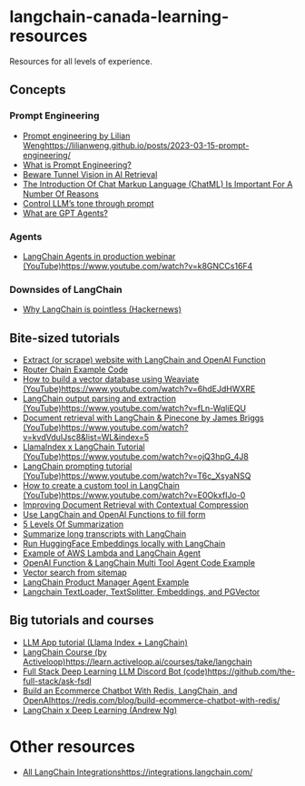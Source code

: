 # langchain-canada-learning-resources
Resources for all levels of experience.

## Concepts
### Prompt Engineering
- [Prompt engineering by Lilian Weng](https://lilianweng.github.io/posts/2023-03-15-prompt-engineering/)https://lilianweng.github.io/posts/2023-03-15-prompt-engineering/
- [What is Prompt Engineering?](https://prmpts.ai/blog/what-is-prompt-engineering)
- [Beware Tunnel Vision in AI Retrieval](https://colinharman.substack.com/p/beware-tunnel-vision-in-ai-retrieval?utm_campaign=post&utm_medium=web)
- [The Introduction Of Chat Markup Language (ChatML) Is Important For A Number Of Reasons](https://cobusgreyling.medium.com/the-introduction-of-chat-markup-language-chatml-is-important-for-a-number-of-reasons-5061f6fe2a85)
- [Control LLM’s tone through prompt](https://www.youtube.com/watch?v=miBG-a3FuhU)
- [What are GPT Agents?](https://logankilpatrick.medium.com/what-are-gpt-agents-a-deep-dive-into-the-ai-interface-of-the-future-3c376dcb0824)

### Agents
- [LangChain Agents in production webinar (YouTube)](https://www.youtube.com/watch?v=k8GNCCs16F4)https://www.youtube.com/watch?v=k8GNCCs16F4

### Downsides of LangChain
- [Why LangChain is pointless (Hackernews)](https://news.ycombinator.com/item?id=36645575)

## Bite-sized tutorials
- [Extract (or scrape) website with LangChain and OpenAI Function](https://github.com/Anil-matcha/openai-functions/blob/main/Langchain_extraction.ipynb)
- [Router Chain Example Code](https://gist.github.com/rogeriochaves/3bb334c57ea5a095c9cf5cc6c53bc499)
- [How to build a vector database using Weaviate (YouTube)](https://www.youtube.com/watch?v=6hdEJdHWXRE)https://www.youtube.com/watch?v=6hdEJdHWXRE
- [LangChain output parsing and extraction (YouTube)](https://www.youtube.com/watch?v=fLn-WqliEQU)https://www.youtube.com/watch?v=fLn-WqliEQU
- [Document retrieval with LangChain & Pinecone by James Briggs (YouTube)](https://www.youtube.com/watch?v=kvdVduIJsc8&list=WL&index=5)https://www.youtube.com/watch?v=kvdVduIJsc8&list=WL&index=5
- [LlamaIndex x LangChain Tutorial (YouTube)](https://www.youtube.com/watch?v=ojQ3hpG_4J8)https://www.youtube.com/watch?v=ojQ3hpG_4J8
- [LangChain prompting tutorial (YouTube)](https://www.youtube.com/watch?v=T6c_XsyaNSQ)https://www.youtube.com/watch?v=T6c_XsyaNSQ
- [How to create a custom tool in LangChain (YouTube)](https://www.youtube.com/watch?v=E0OkxfIJo-0)https://www.youtube.com/watch?v=E0OkxfIJo-0
- [Improving Document Retrieval with Contextual Compression](https://blog.langchain.dev/improving-document-retrieval-with-contextual-compression/)
- [Use LangChain and OpenAI Functions to fill form](https://www.getzep.com/goodbye-web-forms-hello-chat-messages/)
- [5 Levels Of Summarization ](https://github.com/gkamradt/langchain-tutorials/blob/main/data_generation/5%20Levels%20Of%20Summarization%20-%20Novice%20To%20Expert.ipynb)
- [Summarize long transcripts with LangChain](https://github.com/gkamradt/langchain-tutorials/blob/main/data_generation/Working%20With%20Call%20or%20Video%20Transcripts.ipynb)
- [Run HuggingFace Embeddings locally with LangChain](https://python.langchain.com/docs/modules/data_connection/text_embedding/integrations/sentence_transformers)
- [Example of AWS Lambda and LangChain Agent](https://betterprogramming.pub/creating-dynamic-ai-agents-with-langchain-openais-gpt-4-and-aws-building-the-ai-bad-bunny-event-74208b26f46f)
- [OpenAI Function & LangChain Multi Tool Agent Code Example](https://colab.research.google.com/drive/1o5N38guLVSLHWQvLGUTW8uxjvLeAOhx9?usp=sharing)
- [Vector search from sitemap](https://github.com/bitswired/website-to-knowledge-base)
- [LangChain Product Manager Agent Example](https://github.com/derekarends/openai-demos/tree/main/product_owner_ai)
- [Langchain TextLoader, TextSplitter, Embeddings, and PGVector](https://www.youtube.com/watch?v=hoKACqJVAyI)

## Big tutorials and courses
- [LLM App tutorial (Llama Index + LangChain)](https://www.youtube.com/watch?v=ojQ3hpG_4J8)
- [LangChain Course (by Activeloop)](https://learn.activeloop.ai/courses/take/langchain)https://learn.activeloop.ai/courses/take/langchain
- [Full Stack Deep Learning LLM Discord Bot (code)](https://github.com/the-full-stack/ask-fsdl)https://github.com/the-full-stack/ask-fsdl
- [Build an Ecommerce Chatbot With Redis, LangChain, and OpenAI](https://redis.com/blog/build-ecommerce-chatbot-with-redis/)https://redis.com/blog/build-ecommerce-chatbot-with-redis/
- [LangChain x Deep Learning (Andrew Ng)](https://www.deeplearning.ai/short-courses/langchain-for-llm-application-development/)

# Other resources
- [All LangChain Integrations](https://integrations.langchain.com/)https://integrations.langchain.com/
